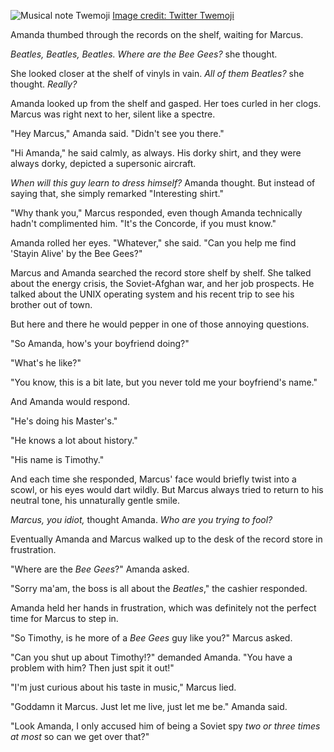 ![Musical note Twemoji](/j-seventies/attachments/thumbnail.svg) [Image credit: Twitter Twemoji](class:credit)

Amanda thumbed through the records on the shelf, waiting for Marcus.

*Beatles, Beatles, Beatles. Where are the Bee Gees?* she thought.

She looked closer at the shelf of vinyls in vain. *All of them Beatles?* she thought. *Really?*

Amanda looked up from the shelf and gasped. Her toes curled in her clogs. Marcus was right next to her, silent like a spectre.

"Hey Marcus," Amanda said. "Didn't see you there."

"Hi Amanda," he said calmly, as always. His dorky shirt, and they were always dorky, depicted a supersonic aircraft.

*When will this guy learn to dress himself?* Amanda thought. But instead of saying that, she simply remarked "Interesting shirt."

"Why thank you," Marcus responded, even though Amanda technically hadn't complimented him. "It's the Concorde, if you must know."

Amanda rolled her eyes. "Whatever," she said. "Can you help me find 'Stayin Alive' by the Bee Gees?"

Marcus and Amanda searched the record store shelf by shelf. She talked about the energy crisis, the Soviet-Afghan war, and her job prospects.
He talked about the UNIX operating system and his recent trip to see his brother out of town.

But here and there he would pepper in one of those annoying questions.

"So Amanda, how's your boyfriend doing?"

"What's he like?"

"You know, this is a bit late, but you never told me your boyfriend's name."

And Amanda would respond.

"He's doing his Master's."

"He knows a lot about history."

"His name is Timothy."

And each time she responded, Marcus' face would briefly twist into a scowl, or his eyes would dart wildly. But Marcus always tried to return to his neutral tone, his unnaturally gentle smile.

*Marcus, you idiot,* thought Amanda. *Who are you trying to fool?*

Eventually Amanda and Marcus walked up to the desk of the record store in frustration.

"Where are the *Bee Gees*?" Amanda asked.

"Sorry ma'am, the boss is all about the *Beatles*," the cashier responded.

Amanda held her hands in frustration, which was definitely not the perfect time for Marcus to step in.

"So Timothy, is he more of a *Bee Gees* guy like you?" Marcus asked.

"Can you shut up about Timothy!?" demanded Amanda. "You have a problem with him? Then just spit it out!"

"I'm just curious about his taste in music," Marcus lied.

"Goddamn it Marcus. Just let me live, just let me be." Amanda said.

"Look Amanda, I only accused him of being a Soviet spy *two or three times at most* so can we get over that?"